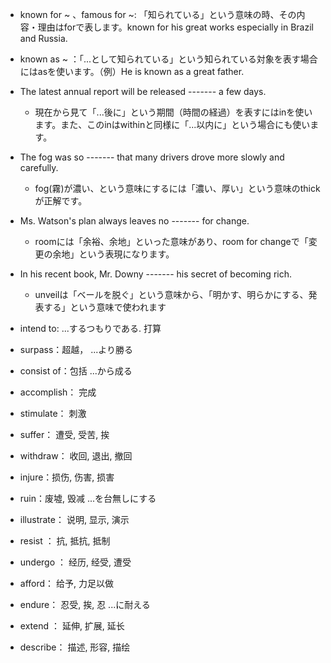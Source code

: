 - known for ~ 、famous for ~: 「知られている」という意味の時、その内容・理由はforで表します。known for his great works especially in Brazil and Russia. 

- known as ~ ：「...として知られている」という知られている対象を表す場合にはasを使います。（例）He is known as a great father. 

- The latest annual report will be released ------- a few days.
	- 現在から見て「...後に」という期間（時間の経過）を表すにはinを使います。また、このinはwithinと同様に「...以内に」という場合にも使います。

- The fog was so ------- that many drivers drove more slowly and carefully.
	- fog(霧)が濃い、という意味にするには「濃い、厚い」という意味のthickが正解です。

- Ms. Watson's plan always leaves no ------- for change. 
	- roomには「余裕、余地」といった意味があり、room for changeで「変更の余地」という表現になります。 

- In his recent book, Mr. Downy ------- his secret of becoming rich. 
	- unveilは「ベールを脱ぐ」という意味から、「明かす、明らかにする、発表する」という意味で使われます

- intend to: ...するつもりである.  打算

- surpass：超越，  ...より勝る
- consist of：包括 ...から成る
- accomplish： 完成
- stimulate： 刺激
- suffer： 遭受, 受苦, 挨
- withdraw： 	收回, 退出, 撤回
- injure：损伤, 伤害, 损害
- ruin：废墟, 毁减  ...を台無しにする
- illustrate： 说明, 显示, 演示
- resist ： 抗, 抵抗, 抵制
- undergo ： 经历, 经受, 遭受
- afford： 给予, 力足以做
- endure： 忍受, 挨, 忍  ...に耐える
- extend ： 延伸, 扩展, 延长
- describe： 描述, 形容, 描绘